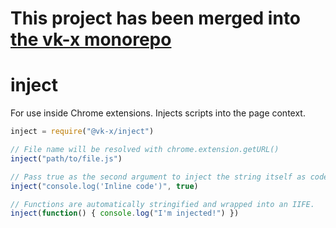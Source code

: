 # This project has been merged into [the vk-x monorepo](https://github.com/vk-x/vk-x)

# inject

For use inside Chrome extensions. Injects scripts into the page context.

```JavaScript
inject = require("@vk-x/inject")

// File name will be resolved with chrome.extension.getURL()
inject("path/to/file.js")

// Pass true as the second argument to inject the string itself as code.
inject("console.log('Inline code')", true)

// Functions are automatically stringified and wrapped into an IIFE.
inject(function() { console.log("I'm injected!") })
```
